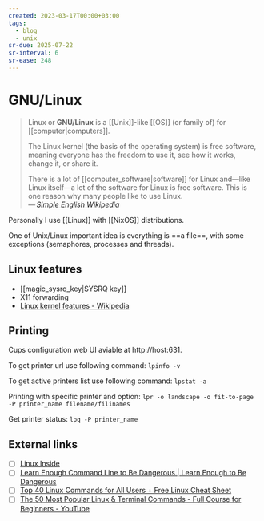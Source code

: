 ```yaml
---
created: 2023-03-17T00:00+03:00
tags:
  - blog
  - unix
sr-due: 2025-07-22
sr-interval: 6
sr-ease: 248
---
```


# GNU/Linux

> Linux or **GNU/Linux** is a [[Unix]]-like [[OS]] (or family of) for
> [[computer|computers]].
>
> The Linux kernel (the basis of the operating system) is free software, meaning
> everyone has the freedom to use it, see how it works, change it, or share it.
>
> There is a lot of [[computer_software|software]] for Linux and—like Linux
> itself—a lot of the software for Linux is free software. This is one reason
> why many people like to use Linux.\
> — <cite>[Simple English Wikipedia](https://simple.wikipedia.org/wiki/Linux)</cite>

Personally I use [[Linux]] with [[NixOS]] distributions.

One of Unix/Linux important idea is everything is ==a file==, with some
exceptions (semaphores, processes and threads).

## Linux features

- [[magic_sysrq_key|SYSRQ key]]
- X11 forwarding
- [Linux kernel features - Wikipedia](https://en.wikipedia.org/wiki/Category:Linux_kernel_features)

## Printing

Cups configuration web UI aviable at http://host:631.

To get printer url use following command: `lpinfo -v`

To get active printers list use following command: `lpstat -a`

Printing with specific printer and option:
`lpr -o landscape -o fit-to-page -P printer_name filename/filinames`

Get printer status: `lpq -P printer_name`

## External links

- [ ] [Linux Inside](https://0xax.gitbooks.io/linux-insides/content/)
- [ ] [Learn Enough Command Line to Be Dangerous | Learn Enough to Be Dangerous](https://www.learnenough.com/command-line-tutorial)
- [ ] [Top 40 Linux Commands for All Users + Free Linux Cheat Sheet](https://www.hostinger.com/tutorials/linux-commands)
- [ ] [The 50 Most Popular Linux & Terminal Commands - Full Course for Beginners - YouTube](https://www.youtube.com/watch?v=ZtqBQ68cfJc)

